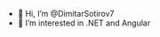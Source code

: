 - 👋 Hi, I’m @DimitarSotirov7
- 👀 I’m interested in .NET and Angular

<!---
DimitarSotirov7/DimitarSotirov7 is a ✨ special ✨ repository because its `README.md` (this file) appears on your GitHub profile.
You can click the Preview link to take a look at your changes.
--->
